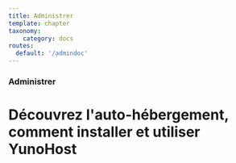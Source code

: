 ```yaml
---
title: Administrer
template: chapter
taxonomy:
    category: docs
routes:
  default: '/admindoc'
---
```


### Administrer

# Découvrez l'auto-hébergement, comment installer et utiliser YunoHost
